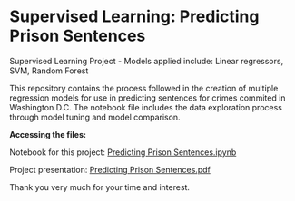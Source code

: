 # Supervised Learning: Predicting Prison Sentences
Supervised Learning Project - Models applied include: Linear regressors, SVM, Random Forest

This repository contains the process followed in the creation of multiple regression models for use in predicting sentences for crimes commited in Washington D.C. The notebook file includes the data exploration process through model tuning and model comparison.

**Accessing the files:**

Notebook for this project: [Predicting Prison Sentences.ipynb](https://github.com/fdortega/Supervised-Learning---Predicting-Prison-Sentences/blob/master/Predicting%20Prison%20Sentences.ipynb)

Project presentation: [Predicting Prison Sentences.pdf](https://github.com/fdortega/Supervised-Learning---Predicting-Prison-Sentences/blob/master/Predicting%20Prison%20Sentences.pdf)

Thank you very much for your time and interest.
